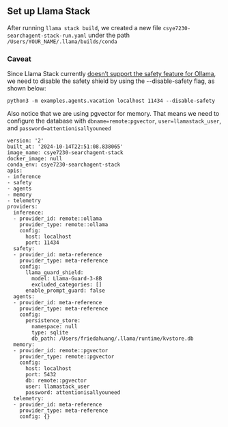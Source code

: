 ## Set up Llama Stack

After running `llama stack build`, we created a new file `csye7230-searchagent-stack-run.yaml` under the path `/Users/YOUR_NAME/.llama/builds/conda`

### Caveat

Since Llama Stack currently [doesn’t support the safety feature for Ollama](https://github.com/meta-llama/llama-stack), we need to disable the safety shield by using the --disable-safety flag, as shown below:

`python3 -m examples.agents.vacation localhost 11434 --disable-safety`

Also notice that we are using pgvector for memory. That means we need to configure the database with `dbname=remote:pgvector`, `user=llamastack_user`, and `password=attentionisallyouneed`

```
version: '2'
built_at: '2024-10-14T22:51:08.838065'
image_name: csye7230-searchagent-stack
docker_image: null
conda_env: csye7230-searchagent-stack
apis:
- inference
- safety
- agents
- memory
- telemetry
providers:
  inference:
  - provider_id: remote::ollama
    provider_type: remote::ollama
    config:
      host: localhost
      port: 11434
  safety:
  - provider_id: meta-reference
    provider_type: meta-reference
    config:
      llama_guard_shield:
        model: Llama-Guard-3-8B
        excluded_categories: []
      enable_prompt_guard: false
  agents:
  - provider_id: meta-reference
    provider_type: meta-reference
    config:
      persistence_store:
        namespace: null
        type: sqlite
        db_path: /Users/friedahuang/.llama/runtime/kvstore.db
  memory:
  - provider_id: remote::pgvector
    provider_type: remote::pgvector
    config:
      host: localhost
      port: 5432
      db: remote::pgvector
      user: llamastack_user
      password: attentionisallyouneed
  telemetry:
  - provider_id: meta-reference
    provider_type: meta-reference
    config: {}
```
